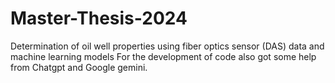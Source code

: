 # Master-Thesis-2024
Determination of oil well properties using fiber optics sensor (DAS) data and machine learning models
For the development of code also got some help from Chatgpt and Google gemini.
